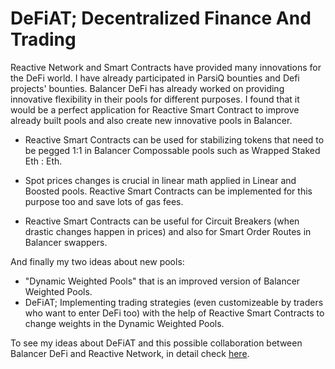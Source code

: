 # DeFiAT; Decentralized Finance And Trading
Reactive Network and Smart Contracts have provided many innovations for the DeFi world. I have already participated in ParsiQ bounties and Defi projects' bounties. Balancer DeFi has already worked on providing innovative flexibility in their pools for different purposes. I found that it would be a perfect application for Reactive Smart Contract to improve already built pools and also create new innovative pools in Balancer.

- Reactive Smart Contracts can be used for stabilizing tokens that need to be pegged 1:1 in Balancer Compossable pools such as Wrapped Staked Eth : Eth.

- Spot prices changes is crucial in linear math applied in Linear and Boosted pools. Reactive Smart Contracts can be implemented for this purpose too and save lots of gas fees.

- Reactive Smart Contracts can be useful for Circuit Breakers (when drastic changes happen in prices) and also for Smart Order Routes in Balancer swappers.

And finally my two ideas about new pools:
- "Dynamic Weighted Pools" that is an improved version of Balancer Weighted Pools.
- DeFiAT; Implementing trading strategies (even customizeable by traders who want to enter DeFi too) with the help of Reactive Smart Contracts to change weights in the Dynamic Weighted Pools.

To see my ideas about DeFiAT and this possible collaboration between Balancer DeFi and Reactive Network, in detail check [here](https://jitrz.github.io/DeFiAT/).
